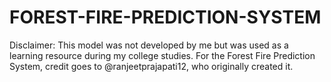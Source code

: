 # FOREST-FIRE-PREDICTION-SYSTEM
 Disclaimer: This model was not developed by me but was used as a learning resource during my college studies.  For the Forest Fire Prediction System, credit goes to @ranjeetprajapati12, who originally created it.
